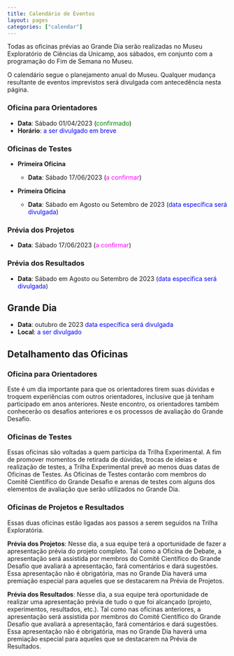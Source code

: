 ```yaml
---
title: Calendário de Eventos
layout: pages
categories: ["calendar"]
---
```


Todas as oficinas prévias ao Grande Dia serão realizadas no Museu Exploratório de Ciências da Unicamp, aos sábados, em conjunto com a programação do Fim de Semana no Museu.

O calendário segue o planejamento anual do Museu. Qualquer mudança resultante de eventos imprevistos será divulgada com antecedência nesta página.

### Oficina para Orientadores

* **Data**: Sábado 01/04/2023 (<span style="color:green">confirmado</span>)
* **Horário**: <span style="color:blue">a ser divulgado em breve</span>

### Oficinas de Testes

* **Primeira Oficina**
  * **Data**: Sábado 17/06/2023 (<span style="color:magenta">a confirmar</span>)

* **Primeira Oficina**
  * **Data**: Sábado em Agosto ou Setembro de 2023 (<span style="color:blue">data específica será divulgada</span>)

### Prévia dos Projetos

* **Data**: Sábado 17/06/2023 (<span style="color:magenta">a confirmar</span>)

### Prévia dos Resultados

* **Data**: Sábado em Agosto ou Setembro de 2023 (<span style="color:blue">data específica será divulgada</span>)

## Grande Dia

* **Data**: outubro de 2023 <span style="color:blue">data específica será divulgada</span>
* **Local**: <span style="color:blue">a ser divulgado</span>

## Detalhamento das Oficinas

### Oficina para Orientadores

Este é um dia importante para que os orientadores tirem suas dúvidas e troquem experiências com outros orientadores, inclusive que já tenham participado em anos anteriores. Neste encontro, os orientadores também conhecerão os desafios anteriores e os processos de avaliação do Grande Desafio.

### Oficinas de Testes 

Essas oficinas são voltadas a quem participa da Trilha Experimental. A fim de promover momentos de retirada de dúvidas, trocas de ideias e realização de testes, a Trilha Experimental prevê ao menos duas datas de Oficinas de Testes. As Oficinas de Testes contarão com membros do Comitê Científico do Grande Desafio e arenas de testes com alguns dos elementos de avaliação que serão utilizados no Grande Dia.

### Oficinas de Projetos e Resultados

Essas duas oficinas estão ligadas aos passos a serem seguidos na Trilha Exploratória.

**Prévia dos Projetos**: Nesse dia, a sua equipe terá a oportunidade de fazer a apresentação prévia do projeto completo. Tal como a Oficina de Debate, a apresentação será assistida por membros do Comitê Científico do Grande Desafio que avaliará a apresentação, fará comentários e dará sugestões. Essa apresentação não é obrigatória, mas no Grande Dia haverá uma premiação especial para aqueles que se destacarem na Prévia de Projetos.

**Prévia dos Resultados**: Nesse dia, a sua equipe terá oportunidade de realizar uma apresentação prévia de tudo o que foi alcançado (projeto, experimentos, resultados, etc.). Tal como nas oficinas anteriores, a apresentação será assistida por membros do Comitê Científico do Grande Desafio que avaliará a apresentação, fará comentários e dará sugestões. Essa apresentação não é obrigatória, mas no Grande Dia haverá uma premiação especial para aqueles que se destacarem na Prévia de Resultados.